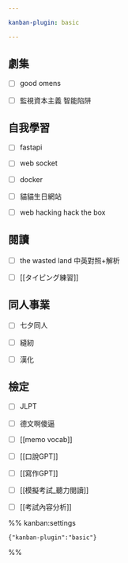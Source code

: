 ```yaml
---

kanban-plugin: basic

---
```


## 劇集

- [ ] good omens
- [ ] 監視資本主義 智能陷阱


## 自我學習

- [ ] fastapi
- [ ] web socket
- [ ] docker
- [ ] 貓貓生日網站
- [ ] web hacking hack the box


## 閱讀

- [ ] the wasted land 中英對照+解析
- [ ] [[タイピング練習]]


## 同人事業

- [ ] 七夕同人
- [ ] 縫紉
- [ ] 漢化


## 檢定

- [ ] JLPT
- [ ] 德文啊傻逼
- [ ] [[memo vocab]]
- [ ] [[口說GPT]]
- [ ] [[寫作GPT]]
- [ ] [[模擬考試_聽力閱讀]]
- [ ] [[考試內容分析]]




%% kanban:settings
```
{"kanban-plugin":"basic"}
```
%%